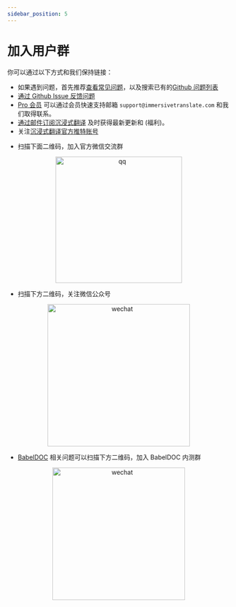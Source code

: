 ```yaml
---
sidebar_position: 5
---
```


# 加入用户群

你可以通过以下方式和我们保持链接：

- 如果遇到问题，首先推荐[查看常见问题](/docs/faq/)，以及搜索已有的[Github 问题列表](https://github.com/immersive-translate/immersive-translate/issues/)
- [通过 Github Issue 反馈问题](https://github.com/immersive-translate/immersive-translate/issues/)
- [Pro 会员](https://immersivetranslate.com/pricing/) 可以通过会员快速支持邮箱 `support@immersivetranslate.com` 和我们取得联系。
- [通过邮件订阅沉浸式翻译](https://immersivetranslate.substack.com/) 及时获得最新更新和 (福利)。
- 关注[沉浸式翻译官方推特账号](https://twitter.com/immersivetran)
<!-- - [加入 Telegram 群组](https://t.me/+rq848Z09nehlOTgx) 参与功能的讨论。 -->
<!-- - [加入 Telegram 频道](https://t.me/immersivetranslate) 接收最新消息 -->
- 扫描下面二维码，加入官方微信交流群

<div align="center">
<img src="https://s.immersivetranslate.com/static/official-static/assets/wechat-contact3.jpg" width="286" alt="qq"/>
</div>

- 扫描下方二维码，关注微信公众号

<div align="center">
<img src="https://s.immersivetranslate.com/static/official-static/assets/wechat-qrcode.jpg" width="322" alt="wechat"/>
</div>

- [BabelDOC](https://app.immersivetranslate.com/babel-doc/) 相关问题可以扫描下方二维码，加入 BabelDOC 内测群

<div align="center">
<img src="https://app.immersivetranslate.com/app-assets/img/babel-doc-wechat-7495c114.png" width="300" alt="wechat"/>
</div>
